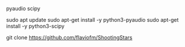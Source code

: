 pyaudio
scipy



sudo apt update
sudo apt-get install -y python3-pyaudio
sudo apt-get install -y python3-scipy

git clone https://github.com/flaviofm/ShootingStars